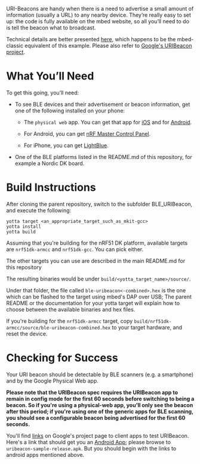 URI-Beacons are handy when there is a need to advertise a small amount of
information (usually a URL) to any nearby device. They’re really easy to set
up: the code is fully available on the mbed website, so all you’ll need to do
is tell the beacon what to broadcast.

Technical details are better presented [here](https://developer.mbed.org/teams/Bluetooth-Low-Energy/code/BLE_URIBeacon/),
which happens to be the mbed-classic equivalent of this example. Please also refer to [Google's URIBeacon project](https://github.com/google/uribeacon).

What You’ll Need
================

To get this going, you’ll need:

- To see BLE devices and their advertisement or beacon information, get one of the following installed on your phone:

  - The `physical web` app. You can get that app for [iOS](https://itunes.apple.com/us/app/physical-web/id927653608?mt=8) and for [Android](https://play.google.com/store/apps/details?id=physical_web.org.physicalweb).

  - For Android, you can get [nRF Master Control Panel](https://play.google.com/store/apps/detailsid=no.nordicsemi.android.mcp&hl=en).

  - For iPhone, you can get [LightBlue](https://itunes.apple.com/gb/app/lightblue-bluetooth-low-energy/id557428110?mt=8).

- One of the BLE platforms listed in the README.md of this repository, for example a
  Nordic DK board.

Build Instructions
==================

After cloning the parent repository, switch to the subfolder BLE_URIBeacon, and
execute the following:

```Shell
yotta target <an_appropriate_target_such_as_mkit-gcc>
yotta install
yotta build
```
Assuming that you're building for the nRF51 DK platform, available targets are
`nrf51dk-armcc` and `nrf51dk-gcc`. You can pick either.

The other targets you can use are described in the main README.md for this repository

The resulting binaries would be under `build/<yotta_target_name>/source/`.

Under that folder, the file called `ble-uribeacon<-combined>.hex` is the one which
can be flashed to the target using mbed's DAP over USB; The parent README or the
documentation for your yotta target will explain how to choose between the available
binaries and hex files.

If you're building for the `nrf51dk-armcc` target, copy
`build/nrf51dk-armcc/source/ble-uribeacon-combined.hex` to your target hardware, and
reset the device.

Checking for Success
====================

Your URI beacon should be detectable by BLE scanners (e.g. a smartphone) and by the
Google Physical Web app.

**Please note that the URIBeacon spec requires the URIBeacon app to remain in
config mode for the first 60 seconds before switching to being a beacon. So if
you're using a physical-web app, you'll only see the beacon after this period;
if you're using one of the generic apps for BLE scanning, you should see a
configurable beacon being advertised for the first 60 seconds.**

You'll find [links](https://github.com/google/uribeacon/tree/uribeacon-final#contents) on Google's project page to client apps to test URIBeacon. Here's a link that should get you an [Android App](https://github.com/google/uribeacon/releases/tag/v1.2); please browse to `uribeacon-sample-release.apk`. But you should begin with the links to android apps mentioned above.

